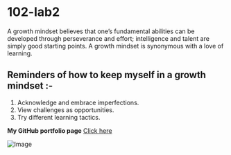 # 102-lab2

A growth mindset believes that one’s fundamental abilities can be developed through perseverance and effort; intelligence and talent are simply good starting points. A growth mindset is synonymous with a love of learning.


## Reminders of how to keep myself in a growth mindset :-
1. Acknowledge and embrace imperfections.
2. View challenges as opportunities.
3. Try different learning tactics.


**My GitHub portfolio page** [Click here](https://github.com/Sara-ELMustafah)


![Image](https://3kllhk1ibq34qk6sp3bhtox1-wpengine.netdna-ssl.com/wp-content/uploads/2015/11/growth-mindset.png)
